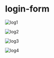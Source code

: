 # login-form
![log1](https://user-images.githubusercontent.com/61504827/119884762-a1edc280-bf4e-11eb-909e-98355fc2851c.PNG)



![log2](https://user-images.githubusercontent.com/61504827/119885223-2dffea00-bf4f-11eb-904f-d418e81d7391.PNG)


![log3](https://user-images.githubusercontent.com/61504827/119885497-8a630980-bf4f-11eb-9273-1a03b37e4945.PNG)



![log4](https://user-images.githubusercontent.com/61504827/119885685-c4341000-bf4f-11eb-9d1a-1430fab1f1aa.PNG)
